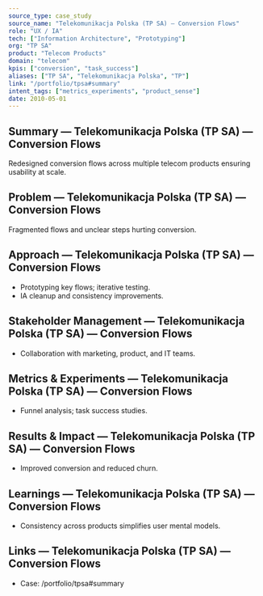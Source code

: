 ```yaml
---
source_type: case_study
source_name: "Telekomunikacja Polska (TP SA) — Conversion Flows"
role: "UX / IA"
tech: ["Information Architecture", "Prototyping"]
org: "TP SA"
product: "Telecom Products"
domain: "telecom"
kpis: ["conversion", "task_success"]
aliases: ["TP SA", "Telekomunikacja Polska", "TP"]
link: "/portfolio/tpsa#summary"
intent_tags: ["metrics_experiments", "product_sense"]
date: 2010-05-01
---
```


## Summary — Telekomunikacja Polska (TP SA) — Conversion Flows
Redesigned conversion flows across multiple telecom products ensuring usability at scale.

## Problem — Telekomunikacja Polska (TP SA) — Conversion Flows
Fragmented flows and unclear steps hurting conversion.

## Approach — Telekomunikacja Polska (TP SA) — Conversion Flows
- Prototyping key flows; iterative testing.
- IA cleanup and consistency improvements.

## Stakeholder Management — Telekomunikacja Polska (TP SA) — Conversion Flows
- Collaboration with marketing, product, and IT teams.

## Metrics & Experiments — Telekomunikacja Polska (TP SA) — Conversion Flows
- Funnel analysis; task success studies.

## Results & Impact — Telekomunikacja Polska (TP SA) — Conversion Flows
- Improved conversion and reduced churn.

## Learnings — Telekomunikacja Polska (TP SA) — Conversion Flows
- Consistency across products simplifies user mental models.

## Links — Telekomunikacja Polska (TP SA) — Conversion Flows
- Case: /portfolio/tpsa#summary
